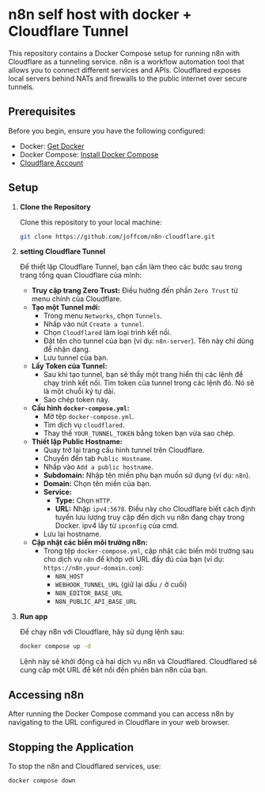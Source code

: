 # n8n self host with docker + Cloudflare Tunnel

This repository contains a Docker Compose setup for running n8n with Cloudflare as a tunneling service. n8n is a workflow automation tool that allows you to connect different services and APIs. Cloudflared exposes local servers behind NATs and firewalls to the public internet over secure tunnels.

## Prerequisites

Before you begin, ensure you have the following configured:

- Docker: [Get Docker](https://docs.docker.com/get-docker/)
- Docker Compose: [Install Docker Compose](https://docs.docker.com/compose/install/)
- [Cloudflare Account](https://cloudflare.com)

## Setup

1. **Clone the Repository**

   Clone this repository to your local machine:

   ```bash
   git clone https://github.com/joffcom/n8n-cloudflare.git
   ```

2. **setting Cloudflare Tunnel**

   Để thiết lập Cloudflare Tunnel, bạn cần làm theo các bước sau trong trang tổng quan Cloudflare của mình:

   - **Truy cập trang Zero Trust:** Điều hướng đến phần `Zero Trust` từ menu chính của Cloudflare.
   - **Tạo một Tunnel mới:**
     - Trong menu `Networks`, chọn `Tunnels`.
     - Nhấp vào nút `Create a tunnel`.
     - Chọn `Cloudflared` làm loại trình kết nối.
     - Đặt tên cho tunnel của bạn (ví dụ: `n8n-server`). Tên này chỉ dùng để nhận dạng.
     - Lưu tunnel của bạn.
   - **Lấy Token của Tunnel:**
     - Sau khi tạo tunnel, bạn sẽ thấy một trang hiển thị các lệnh để chạy trình kết nối. Tìm token của tunnel trong các lệnh đó. Nó sẽ là một chuỗi ký tự dài.
     - Sao chép token này.
   - **Cấu hình `docker-compose.yml`:**
     - Mở tệp `docker-compose.yml`.
     - Tìm dịch vụ `cloudflared`.
     - Thay thế `YOUR_TUNNEL_TOKEN` bằng token bạn vừa sao chép.
   - **Thiết lập Public Hostname:**
     - Quay trở lại trang cấu hình tunnel trên Cloudflare.
     - Chuyển đến tab `Public Hostname`.
     - Nhấp vào `Add a public hostname`.
     - **Subdomain:** Nhập tên miền phụ bạn muốn sử dụng (ví dụ: `n8n`).
     - **Domain:** Chọn tên miền của bạn.
     - **Service:**
       - **Type:** Chọn `HTTP`.
       - **URL:** Nhập `ipv4:5678`. Điều này cho Cloudflare biết cách định tuyến lưu lượng truy cập đến dịch vụ n8n đang chạy trong Docker. ipv4 lấy từ `ipconfig` của cmd.
     - Lưu lại hostname.
   - **Cập nhật các biến môi trường n8n:**
     - Trong tệp `docker-compose.yml`, cập nhật các biến môi trường sau cho dịch vụ `n8n` để khớp với URL đầy đủ của bạn (ví dụ: `https://n8n.your-domain.com`):
       - `N8N_HOST`
       - `WEBHOOK_TUNNEL_URL` (giữ lại dấu `/` ở cuối)
       - `N8N_EDITOR_BASE_URL`
       - `N8N_PUBLIC_API_BASE_URL`

3. **Run app**

   Để chạy n8n với Cloudflare, hãy sử dụng lệnh sau:

   ```bash
   docker compose up -d
   ```

   Lệnh này sẽ khởi động cả hai dịch vụ n8n và Cloudflared. Cloudflared sẽ cung cấp một URL để kết nối đến phiên bản n8n của bạn.

## Accessing n8n

After running the Docker Compose command you can access n8n by navigating to the URL configured in Cloudflare in your web browser.

## Stopping the Application

To stop the n8n and Cloudflared services, use:

```bash
docker compose down
```
